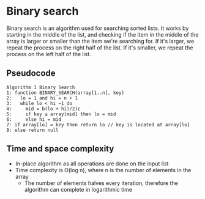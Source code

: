 # Binary search
Binary search is an algorithm used for searching sorted lists. It works by starting in the middle of the list, and checking if the item in the middle of the array is larger or smaller than the item we're searching for. If it's larger, we repeat the process on the right half of the list. If it's smaller, we repeat the process on the left half of the list.

## Pseudocode
```
Algorithm 1 Binary Search
1: function BINARY_SEARCH(array[1..n], key)
2:   lo = 1 and hi = n + 1
3:   while lo < hi −1 do
4:     mid = b(lo + hi)/2)c
5:     if key ≥ array[mid] then lo = mid
6:     else hi = mid
7: if array[lo] = key then return lo // key is located at array[lo]
8: else return null
```
## Time and space complexity
- In-place algorithm as all operations are done on the input list
- Time complexity is O(log n), where n is the number of elements in the array
  - The number of elements halves every iteration, therefore the algorithm can complete in logarithmic time
